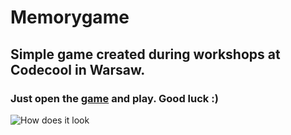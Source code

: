 # Memorygame
## Simple game created during workshops at Codecool in Warsaw.
### Just open the [game](https://kakuliniec.github.io/memorygame) and play. Good luck :)

![How does it look](src/scss/assets/img/screenshot.PNG)
